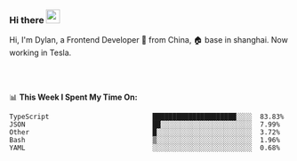### Hi there <img src="https://media.giphy.com/media/hvRJCLFzcasrR4ia7z/giphy.gif" width="25px">

<!-- ![visitors](https://visitor-badge.glitch.me/badge?page_id=dislfyer.dislfyer) -->

Hi, I'm Dylan, a Frontend Developer 🚀 from China, 🏠 base in shanghai. Now working in Tesla.

<br/>
<br/>

📊 **This Week I Spent My Time On:**


<!--START_SECTION:waka-->

```text
TypeScript                          █████████████████████░░░░  83.83%
JSON                                ██░░░░░░░░░░░░░░░░░░░░░░░  7.99%
Other                               █░░░░░░░░░░░░░░░░░░░░░░░░  3.72%
Bash                                ▒░░░░░░░░░░░░░░░░░░░░░░░░  1.96%
YAML                                ░░░░░░░░░░░░░░░░░░░░░░░░░  0.68%
```

<!--END_SECTION:waka-->

<!--
**About Me:**
 -->
